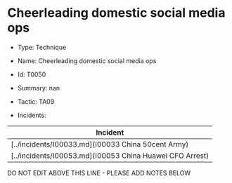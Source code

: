 # Cheerleading domestic social media ops

* Type: Technique

* Name: Cheerleading domestic social media ops

* Id: T0050

* Summary: nan

* Tactic: TA09

* Incidents:

| Incident |
| --------- |
| [../incidents/I00033.md](I00033 China 50cent Army) |
| [../incidents/I00053.md](I00053 China Huawei CFO Arrest) |

DO NOT EDIT ABOVE THIS LINE - PLEASE ADD NOTES BELOW